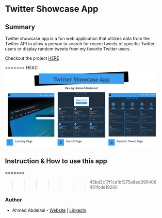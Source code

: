 # Twitter Showcase App

## Summary

Twitter showcase app is a fun web application that utilizes data from the Twitter API to allow a person to search for recent tweets of specific Twitter users or display random tweets from my favorite Twitter users.

Checkout the project [HERE](https://gentle-escarpment-47030.herokuapp.com/)

<<<<<<< HEAD
![Application Screenshots](client/src/assets/twitter-showcase-images.jpg)

## Instruction & How to use this app

=======
>>>>>>> 45bd3c17f1ce1bf275a8ed395406451fcde19280
### Author

- Ahmed Abdelaal - [Website]() | [LinkedIn]()
